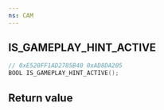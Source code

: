 ```yaml
---
ns: CAM
---
```

## IS_GAMEPLAY_HINT_ACTIVE

```c
// 0xE520FF1AD2785B40 0xAD8DA205
BOOL IS_GAMEPLAY_HINT_ACTIVE();
```


## Return value
